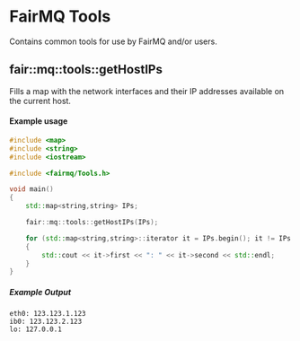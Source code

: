 # FairMQ Tools

Contains common tools for use by FairMQ and/or users.

## fair::mq::tools::getHostIPs

Fills a map with the network interfaces and their IP addresses available on the current host.

#### Example usage

```c++
#include <map>
#include <string>
#include <iostream>

#include <fairmq/Tools.h>

void main()
{
    std::map<string,string> IPs;

    fair::mq::tools::getHostIPs(IPs);

    for (std::map<string,string>::iterator it = IPs.begin(); it != IPs.end(); ++it)
    {
        std::cout << it->first << ": " << it->second << std::endl;
    }
}
```
##### Example Output
```
eth0: 123.123.1.123
ib0: 123.123.2.123
lo: 127.0.0.1
```
